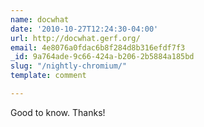 ```yaml
---
name: docwhat
date: '2010-10-27T12:24:30-04:00'
url: http://docwhat.gerf.org/
email: 4e8076a0fdac6b8f284d8b316efdf7f3
_id: 9a764ade-9c66-424a-b206-2b5884a185bd
slug: "/nightly-chromium/"
template: comment

---
```


Good to know.  Thanks!
